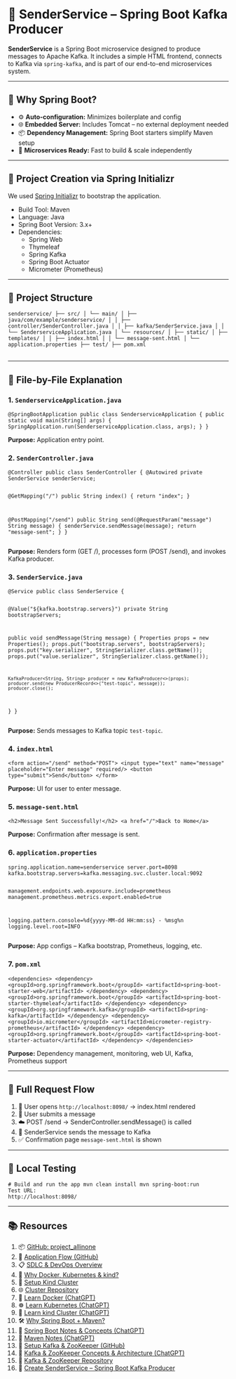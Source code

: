 <!-- BEGIN HTML --> 
<h1>🚀 SenderService – Spring Boot Kafka Producer</h1> 
<p> <strong>SenderService</strong> is a Spring Boot microservice designed to produce messages to Apache Kafka. It includes a simple HTML frontend, connects to Kafka via <code>spring-kafka</code>, and is part of our end-to-end microservices system. </p> 
<hr/> 
<h2>📌 Why Spring Boot?</h2> 
<ul> 
<li>⚙️ <strong>Auto-configuration:</strong> Minimizes boilerplate and config</li> 
<li>🌐 <strong>Embedded Server:</strong> Includes Tomcat – no external deployment needed</li> 
<li>📦 <strong>Dependency Management:</strong> Spring Boot starters simplify Maven setup</li> 
<li>🧩 <strong>Microservices Ready:</strong> Fast to build & scale independently</li> 
</ul> <hr/> 
<h2>🌱 Project Creation via Spring Initializr</h2> 
<p> We used <a href="https://start.spring.io/" target="_blank">Spring Initializr</a> to bootstrap the application. </p> 
<ul> 
<li>Build Tool: Maven</li> <li>Language: Java</li> <li>Spring Boot Version: 3.x+</li> <li>Dependencies: <ul> <li>Spring Web</li>
 <li>Thymeleaf</li>
  <li>Spring Kafka</li>
   <li>Spring Boot Actuator</li>
    <li>Micrometer (Prometheus)</li> 
    </ul> 
    </li>
     </ul> 
     <hr/> 
     <h2>📁 Project Structure</h2> 
     <pre><code>senderservice/ ├── src/ │ └── main/ │ ├── java/com/example/senderservice/ │ │ ├── controller/SenderController.java │ │ ├── kafka/SenderService.java │ │ └── SenderserviceApplication.java │ └── resources/ │ ├── static/ │ ├── templates/ │ │ ├── index.html │ │ └── message-sent.html │ └── application.properties ├── test/ ├── pom.xml </code>
     </pre> 
     <hr/>
      <h2>🧠 File-by-File Explanation</h2> 
      <h3>1. <code>SenderserviceApplication.java</code></h3> 
      <pre><code>@SpringBootApplication public class SenderserviceApplication { public static void main(String[] args) { SpringApplication.run(SenderserviceApplication.class, args); } } </code></pre> 
      <p><strong>Purpose:</strong> Application entry point.</p> 
      <h3>2. <code>SenderController.java</code></h3> 
      <pre><code>@Controller public class SenderController { @Autowired private SenderService senderService;

@GetMapping("/")
public String index() {
    return "index";
}

@PostMapping("/send")
public String send(@RequestParam("message") String message) {
    senderService.sendMessage(message);
    return "message-sent";
}
}
</code></pre>

<p><strong>Purpose:</strong> Renders form (GET /), processes form (POST /send), and invokes Kafka producer.</p> <h3>3. <code>SenderService.java</code></h3> <pre><code>@Service public class SenderService {

@Value("${kafka.bootstrap.servers}")
private String bootstrapServers;

public void sendMessage(String message) {
    Properties props = new Properties();
    props.put("bootstrap.servers", bootstrapServers);
    props.put("key.serializer", StringSerializer.class.getName());
    props.put("value.serializer", StringSerializer.class.getName());

    KafkaProducer<String, String> producer = new KafkaProducer<>(props);
    producer.send(new ProducerRecord<>("test-topic", message));
    producer.close();
}
}
</code></pre>

<p>
<strong>Purpose:</strong> Sends messages to Kafka topic 
<code>test-topic</code>.</p> 
<h3>4. <code>index.html</code>
</h3> <pre><code>&lt;form action="/send" method="POST"&gt; &lt;input type="text" name="message" placeholder="Enter message" required/&gt; &lt;button type="submit"&gt;Send&lt;/button&gt; &lt;/form&gt; </code></pre> 
<p><strong>Purpose:</strong> UI for user to enter message.</p> 
<h3>5. <code>message-sent.html</code></h3>
 <pre><code>&lt;h2&gt;Message Sent Successfully!&lt;/h2&gt; &lt;a href="/"&gt;Back to Home&lt;/a&gt; </code></pre> <p><strong>Purpose:</strong> Confirmation after message is sent.</p> <h3>6. <code>application.properties</code></h3> <pre><code>spring.application.name=senderservice server.port=8098
kafka.bootstrap.servers=kafka.messaging.svc.cluster.local:9092

management.endpoints.web.exposure.include=prometheus
management.prometheus.metrics.export.enabled=true

logging.pattern.console=%d{yyyy-MM-dd HH:mm:ss} - %msg%n
logging.level.root=INFO
</code></pre>

<p><strong>Purpose:</strong> App configs – Kafka bootstrap, Prometheus, logging, etc.</p> <h3>7. <code>pom.xml</code></h3> 
<pre><code>&lt;dependencies&gt; &lt;dependency&gt; &lt;groupId&gt;org.springframework.boot&lt;/groupId&gt; &lt;artifactId&gt;spring-boot-starter-web&lt;/artifactId&gt; &lt;/dependency&gt; &lt;dependency&gt; &lt;groupId&gt;org.springframework.boot&lt;/groupId&gt; &lt;artifactId&gt;spring-boot-starter-thymeleaf&lt;/artifactId&gt; &lt;/dependency&gt; &lt;dependency&gt; &lt;groupId&gt;org.springframework.kafka&lt;/groupId&gt; &lt;artifactId&gt;spring-kafka&lt;/artifactId&gt; &lt;/dependency&gt; &lt;dependency&gt; &lt;groupId&gt;io.micrometer&lt;/groupId&gt; &lt;artifactId&gt;micrometer-registry-prometheus&lt;/artifactId&gt; &lt;/dependency&gt; &lt;dependency&gt; &lt;groupId&gt;org.springframework.boot&lt;/groupId&gt; &lt;artifactId&gt;spring-boot-starter-actuator&lt;/artifactId&gt; &lt;/dependency&gt; &lt;/dependencies&gt; </code></pre> <p><strong>Purpose:</strong> Dependency management, monitoring, web UI, Kafka, Prometheus support</p> <hr/> <h2>🔁 Full Request Flow</h2> 
<ol> 
<li>🔗 User opens <code>http://localhost:8098/</code> → index.html rendered</li>
 <li>📝 User submits a message</li> <li>☁️ POST /send → SenderController.sendMessage() is called</li> <li>📨 SenderService sends the message to Kafka</li> <li>✅ Confirmation page <code>message-sent.html</code> is shown</li>
  </ol> 
  <hr/> <h2>🧪 Local Testing</h2> <pre><code># Build and run the app mvn clean install mvn spring-boot:run
Test URL:
http://localhost:8098/
</code></pre>

<hr/> 

<h2>📚 Resources</h2>
<ol>
  <!-- GitHub Repos & Overviews -->
  <li>📦 <a href="https://github.com/praveen581348/project_allinone" target="_blank">GitHub: project_allinone</a></li>
   <li>🔁 <a href="https://github.com/praveen581348/project_allinone/blob/master/application_flow.md" target="_blank">Application Flow (GitHub)</a></li>
  <li>📋 <a href="https://github.com/praveen581348/project_allinone/blob/master/SDLC-and-DevOps-Overview.md" target="_blank">SDLC & DevOps Overview</a></li>
  
  <!-- Docker, Kubernetes, kind -->
  <li>🚀 <a href="https://github.com/praveen581348/project_allinone/blob/master/why_docker_kubernetes_kind.md" target="_blank">Why Docker, Kubernetes & kind?</a></li>
  <li>🔧 <a href="https://github.com/praveen581348/project_allinone/blob/master/why_docker_kubernetes_kind.md" target="_blank">Setup Kind Cluster</a></li>
  <li>🌐 <a href="https://github.com/praveen581348/cluster" target="_blank">Cluster Repository</a></li>
  
  <!-- Docker -->
  <li>🐳 <a href="https://chatgpt.com/share/6857d18a-a8c0-8001-9c67-850a90e9ddbe" target="_blank">Learn Docker (ChatGPT)</a></li>
  
  <!-- Kubernetes -->
  <li>☸️ <a href="https://chatgpt.com/share/6857e648-5de0-8001-ab14-7897f0aa5989" target="_blank">Learn Kubernetes (ChatGPT)</a></li>
  
  <!-- kind -->
  <li>🧪 <a href="https://chatgpt.com/share/6857e7f1-2d24-8001-88c5-41d0bf8c0c51" target="_blank">Learn kind Cluster (ChatGPT)</a></li>
  
  <!-- Spring Boot + Maven -->
  <li>🛠️ <a href="https://github.com/praveen581348/project_allinone/blob/master/why_springboot_maven.md" target="_blank">Why Spring Boot + Maven?</a></li>
  <li>🌱 <a href="https://chatgpt.com/share/685854c4-f9b4-8001-a16d-bab5320f29d5" target="_blank">Spring Boot Notes & Concepts (ChatGPT)</a></li>
  <li>📘 <a href="https://chatgpt.com/share/6859922a-e6f4-8001-864e-ba59b47ad706" target="_blank">Maven Notes (ChatGPT)</a></li>
  
  <!-- Kafka + ZooKeeper -->
  <li>📡 <a href="https://github.com/praveen581348/project_allinone/blob/master/setup_kafka_zookpeer.md" target="_blank">Setup Kafka & ZooKeeper (GitHub)</a></li>
  <li>📄 <a href="https://chatgpt.com/share/685d3b2e-485c-8001-bc5c-8c3702594e35" target="_blank">Kafka & ZooKeeper Concepts & Architecture (ChatGPT)</a></li>
  <li>📂 <a href="https://github.com/praveen581348/kafka_zookeeper" target="_blank">Kafka & ZooKeeper Repository</a></li>

   <!-- SenderService -->
   <li>🚀 <a href="https://github.com/praveen581348/project_allinone/blob/master/create_senderservice.md" target="_blank">Create SenderService – Spring Boot Kafka Producer</a></li>

</ol>